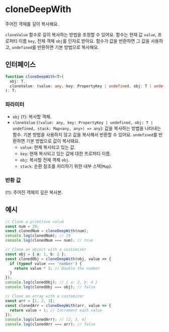 # cloneDeepWith

주어진 객체를 깊이 복사해요.

`cloneValue` 함수로 깊이 복사하는 방법을 조정할 수 있어요. 함수는 현재 값 `value`, 프로퍼티 이름 `key`, 전체 객체 `obj`를 인자로 받아요. 함수가 값을 반환하면 그 값을 사용하고, `undefined`를 반환하면 기본 방법으로 복사해요.

## 인터페이스

```typescript
function cloneDeepWith<T>(
  obj: T,
  cloneValue: (value: any, key: PropertyKey | undefined, obj: T | undefined, stack: Map<any, any>) => any
): T;
```

### 파라미터

- `obj` (`T`): 복사할 객체.
- `cloneValue` (`(value: any, key: PropertyKey | undefined, obj: T | undefined, stack: Map<any, any>) => any`): 값을 복사하는 방법을 나타내는 함수. 기본 방법을 사용하지 않고 값을 복사해서 반환할 수 있어요. `undefined`를 반환하면 기본 방법으로 값이 복사돼요.
  - `value`: 현재 복사되고 있는 값.
  - `key`: 현재 복사되고 있는 값에 대한 프로퍼티 이름.
  - `obj`: 복사할 전체 객체 `obj`.
  - `stack`: 순환 참조를 처리하기 위한 내부 스택(`Map`).

### 반환 값

(`T`): 주어진 객체의 깊은 복사본.

## 예시

```typescript
// Clone a primitive value
const num = 29;
const clonedNum = cloneDeepWith(num);
console.log(clonedNum); // 29
console.log(clonedNum === num); // true

// Clone an object with a customizer
const obj = { a: 1, b: 2 };
const clonedObj = cloneDeepWith(obj, value => {
  if (typeof value === 'number') {
    return value * 2; // Double the number
  }
});
console.log(clonedObj); // { a: 2, b: 4 }
console.log(clonedObj === obj); // false

// Clone an array with a customizer
const arr = [1, 2, 3];
const clonedArr = cloneDeepWith(arr, value => {
  return value + 1; // Increment each value
});
console.log(clonedArr); // [2, 3, 4]
console.log(clonedArr === arr); // false
```
